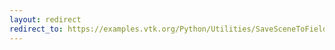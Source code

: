 ```yaml
---
layout: redirect
redirect_to: https://examples.vtk.org/Python/Utilities/SaveSceneToFieldData/
---
```

